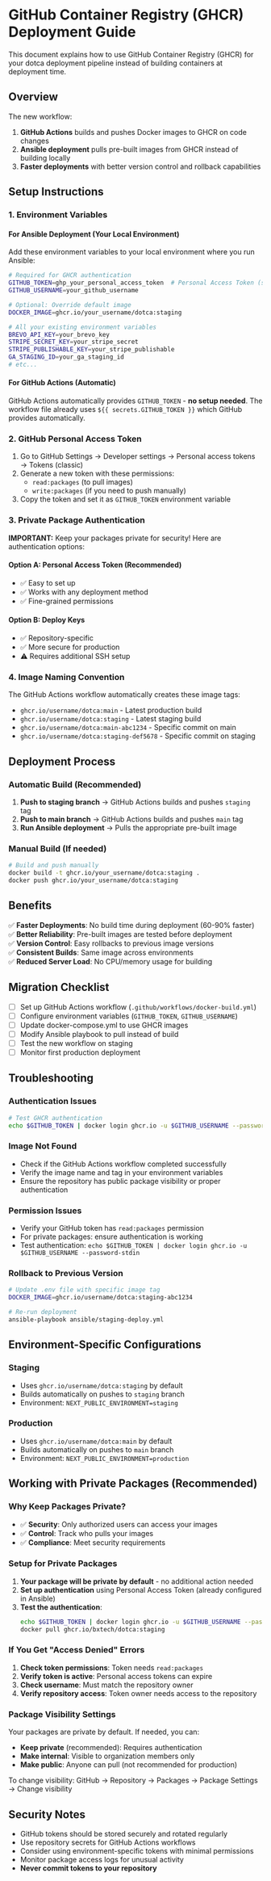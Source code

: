 # GitHub Container Registry (GHCR) Deployment Guide

This document explains how to use GitHub Container Registry (GHCR) for your dotca deployment pipeline instead of building containers at deployment time.

## Overview

The new workflow:
1. **GitHub Actions** builds and pushes Docker images to GHCR on code changes
2. **Ansible deployment** pulls pre-built images from GHCR instead of building locally
3. **Faster deployments** with better version control and rollback capabilities

## Setup Instructions

### 1. Environment Variables

#### For Ansible Deployment (Your Local Environment)

Add these environment variables to your local environment where you run Ansible:

```bash
# Required for GHCR authentication
GITHUB_TOKEN=ghp_your_personal_access_token  # Personal Access Token (see step 2)
GITHUB_USERNAME=your_github_username

# Optional: Override default image
DOCKER_IMAGE=ghcr.io/your_username/dotca:staging

# All your existing environment variables
BREVO_API_KEY=your_brevo_key
STRIPE_SECRET_KEY=your_stripe_secret
STRIPE_PUBLISHABLE_KEY=your_stripe_publishable
GA_STAGING_ID=your_ga_staging_id
# etc...
```

#### For GitHub Actions (Automatic)

GitHub Actions automatically provides `GITHUB_TOKEN` - **no setup needed**. The workflow file already uses `${{ secrets.GITHUB_TOKEN }}` which GitHub provides automatically.

### 2. GitHub Personal Access Token

1. Go to GitHub Settings → Developer settings → Personal access tokens → Tokens (classic)
2. Generate a new token with these permissions:
   - `read:packages` (to pull images)
   - `write:packages` (if you need to push manually)
3. Copy the token and set it as `GITHUB_TOKEN` environment variable

### 3. Private Package Authentication

**IMPORTANT:** Keep your packages private for security! Here are authentication options:

#### Option A: Personal Access Token (Recommended)
- ✅ Easy to set up
- ✅ Works with any deployment method
- ✅ Fine-grained permissions

#### Option B: Deploy Keys
- ✅ Repository-specific
- ✅ More secure for production
- ⚠️ Requires additional SSH setup

### 4. Image Naming Convention

The GitHub Actions workflow automatically creates these image tags:

- `ghcr.io/username/dotca:main` - Latest production build
- `ghcr.io/username/dotca:staging` - Latest staging build  
- `ghcr.io/username/dotca:main-abc1234` - Specific commit on main
- `ghcr.io/username/dotca:staging-def5678` - Specific commit on staging

## Deployment Process

### Automatic Build (Recommended)

1. **Push to staging branch** → GitHub Actions builds and pushes `staging` tag
2. **Push to main branch** → GitHub Actions builds and pushes `main` tag  
3. **Run Ansible deployment** → Pulls the appropriate pre-built image

### Manual Build (If needed)

```bash
# Build and push manually
docker build -t ghcr.io/your_username/dotca:staging .
docker push ghcr.io/your_username/dotca:staging
```

## Benefits

✅ **Faster Deployments**: No build time during deployment (60-90% faster)  
✅ **Better Reliability**: Pre-built images are tested before deployment  
✅ **Version Control**: Easy rollbacks to previous image versions  
✅ **Consistent Builds**: Same image across environments  
✅ **Reduced Server Load**: No CPU/memory usage for building  

## Migration Checklist

- [ ] Set up GitHub Actions workflow (`.github/workflows/docker-build.yml`)
- [ ] Configure environment variables (`GITHUB_TOKEN`, `GITHUB_USERNAME`)
- [ ] Update docker-compose.yml to use GHCR images
- [ ] Modify Ansible playbook to pull instead of build
- [ ] Test the new workflow on staging
- [ ] Monitor first production deployment

## Troubleshooting

### Authentication Issues
```bash
# Test GHCR authentication
echo $GITHUB_TOKEN | docker login ghcr.io -u $GITHUB_USERNAME --password-stdin
```

### Image Not Found
- Check if the GitHub Actions workflow completed successfully
- Verify the image name and tag in your environment variables
- Ensure the repository has public package visibility or proper authentication

### Permission Issues
- Verify your GitHub token has `read:packages` permission
- For private packages: ensure authentication is working
- Test authentication: `echo $GITHUB_TOKEN | docker login ghcr.io -u $GITHUB_USERNAME --password-stdin`

### Rollback to Previous Version
```bash
# Update .env file with specific image tag
DOCKER_IMAGE=ghcr.io/username/dotca:staging-abc1234

# Re-run deployment
ansible-playbook ansible/staging-deploy.yml
```

## Environment-Specific Configurations

### Staging
- Uses `ghcr.io/username/dotca:staging` by default
- Builds automatically on pushes to `staging` branch
- Environment: `NEXT_PUBLIC_ENVIRONMENT=staging`

### Production  
- Uses `ghcr.io/username/dotca:main` by default
- Builds automatically on pushes to `main` branch
- Environment: `NEXT_PUBLIC_ENVIRONMENT=production`

## Working with Private Packages (Recommended)

### Why Keep Packages Private?
- ✅ **Security**: Only authorized users can access your images
- ✅ **Control**: Track who pulls your images
- ✅ **Compliance**: Meet security requirements

### Setup for Private Packages

1. **Your package will be private by default** - no additional action needed
2. **Set up authentication** using Personal Access Token (already configured in Ansible)
3. **Test the authentication**:
   ```bash
   echo $GITHUB_TOKEN | docker login ghcr.io -u $GITHUB_USERNAME --password-stdin
   docker pull ghcr.io/bxtech/dotca:staging
   ```

### If You Get "Access Denied" Errors

1. **Check token permissions**: Token needs `read:packages`
2. **Verify token is active**: Personal access tokens can expire
3. **Check username**: Must match the repository owner
4. **Verify repository access**: Token owner needs access to the repository

### Package Visibility Settings

Your packages are private by default. If needed, you can:
- **Keep private** (recommended): Requires authentication
- **Make internal**: Visible to organization members only  
- **Make public**: Anyone can pull (not recommended for production)

To change visibility: GitHub → Repository → Packages → Package Settings → Change visibility

## Security Notes

- GitHub tokens should be stored securely and rotated regularly
- Use repository secrets for GitHub Actions workflows
- Consider using environment-specific tokens with minimal permissions
- Monitor package access logs for unusual activity
- **Never commit tokens to your repository**
